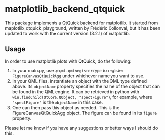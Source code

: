 # matplotlib_backend_qtquick
This package implements a QtQuick backend for matplotlib. It started from maplotlib_qtquick_playground, written by Frédéric Collonval, but it has been updated to work with the current version (3.2.1) of matplotlib.

## Usage

In order to use matplotlib plots with QtQuick, do the following:

1. In your main.py, use `QtQml.qmlRegisterType` to register `FigureCanvasQtQuickAgg` under whichever name you want to use.
1. In your QML files, instantiate an object with the QML type defined above. Its `objectName` property specifies the name of the object that can be found in the QML engine. It can be retrieved in python with `win.findChild(QtCore.QObject, "spectFigure")`, for example, where `"spectFigure"` is the `objectName` in this case.
1. One can then pass this object as needed. This is the FigureCanvasQtQuickAgg object. The figure can be found in its `figure` property.

Please let me know if you have any suggestions or better ways I should do this.
